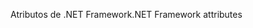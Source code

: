 <span data-ttu-id="e2e35-101">Atributos de .NET Framework</span><span class="sxs-lookup"><span data-stu-id="e2e35-101">.NET Framework attributes</span></span>